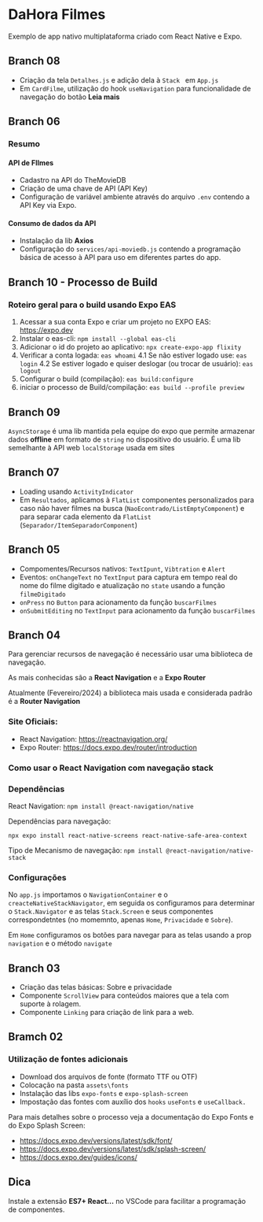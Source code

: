 # DaHora Filmes

Exemplo de app nativo multiplataforma criado com React Native e Expo.

## Branch 08

- Criação da tela `Detalhes.js` e adição dela à `Stack ` em `App.js`
- Em `CardFilme`, utilização do hook `useNavigation` para funcionalidade de navegação do botão **Leia mais**

## Branch 06

### Resumo

#### API de FIlmes

- Cadastro na API do TheMovieDB
- Criação de uma chave de API (API Key)
- Configuração de variável ambiente através do arquivo `.env` contendo a API Key via Expo.

#### Consumo de dados da API

- Instalação da lib **Axios**
- Configuração do `services/api-moviedb.js` contendo a programação básica de acesso à API para uso em diferentes partes do app.

## Branch 10 - Processo de Build

### Roteiro geral para o build usando Expo EAS

1. Acessar a sua conta Expo e criar um projeto no EXPO EAS: https://expo.dev
2. Instalar o eas-cli: `npm install --global eas-cli`
3. Adicionar o id do projeto ao aplicativo: `npx create-expo-app flixity`
4. Verificar a conta logada: `eas whoami`
   4.1 Se não estiver logado use: `eas login`
   4.2 Se estiver logado e quiser deslogar (ou trocar de usuário): `eas logout`
5. Configurar o build (compilação): `eas build:configure`
6. iniciar o processo de Build/compilação: `eas build --profile preview`

## Branch 09

`AsyncStorage` é uma lib mantida pela equipe do expo que permite armazenar dados **offline** em formato de `string` no dispositivo do usuário. É uma lib semelhante à API web `localStorage` usada em sites

## Branch 07

- Loading usando `ActivityIndicator`
- Em `Resultados`, aplicamos à `FlatList` componentes personalizados para caso não haver filmes na busca (`NaoEcontrado/ListEmptyComponent`) e para separar cada elemento da `FlatList` (`Separador/ItemSeparadorComponent`)

## Branch 05

- Compomentes/Recursos nativos: `TextIpunt`, `Vibtration` e `Alert`
- Eventos: `onChangeText` no `TextInput` para captura em tempo real do nome do filme digitado e atualização no `state` usando a função `filmeDigitado`
- `onPress` no `Button` para acionamento da função `buscarFilmes`
- `onSubmitEditing` no `TextInput` para acionamento da função `buscarFilmes`

## Branch 04

Para gerenciar recursos de navegação é necessário usar uma biblioteca de navegação.

As mais conhecidas são a **React Navigation** e a **Expo Router**

Atualmente (Fevereiro/2024) a biblioteca mais usada e considerada padrão é a **Router Navigation**

### Site Oficiais:

- React Navigation: https://reactnavigation.org/
- Expo Router: https://docs.expo.dev/router/introduction

### Como usar o React Navigation com navegação stack

### Dependências

React Navigation: `npm install @react-navigation/native`

Dependências para navegação:

`npx expo install react-native-screens react-native-safe-area-context`

Tipo de Mecanismo de navegação: `npm install @react-navigation/native-stack`

### Configurações

No `app.js` importamos o `NavigationContainer` e o `creacteNativeStackNavigator`, em seguida os configuramos para determinar o `Stack.Navigator` e as telas `Stack.Screen` e seus componentes correspondetntes (no momemnto, apenas `Home`, `Privacidade` e `Sobre`).

Em `Home` configuramos os botões para navegar para as telas usando a prop `navigation` e o método `navigate`

## Branch 03

- Criação das telas básicas: Sobre e privacidade
- Componente `ScrollView` para conteúdos maiores que a tela com suporte à rolagem.
- Componente `Linking` para criação de link para a web.

## Bramch 02

### Utilização de fontes adicionais

- Download dos arquivos de fonte (formato TTF ou OTF)
- Colocação na pasta `assets\fonts`
- Instalação das libs `expo-fonts` e `expo-splash-screen`
- Impostação das fontes com auxílio dos `hooks` `useFonts` e `useCallback.`

Para mais detalhes sobre o processo veja a documentação do Expo Fonts e do Expo Splash Screen:

- https://docs.expo.dev/versions/latest/sdk/font/
- https://docs.expo.dev/versions/latest/sdk/splash-screen/
- https://docs.expo.dev/guides/icons/

## Dica

Instale a extensão **ES7+ React...** no VSCode para facilitar a programação de componentes.
